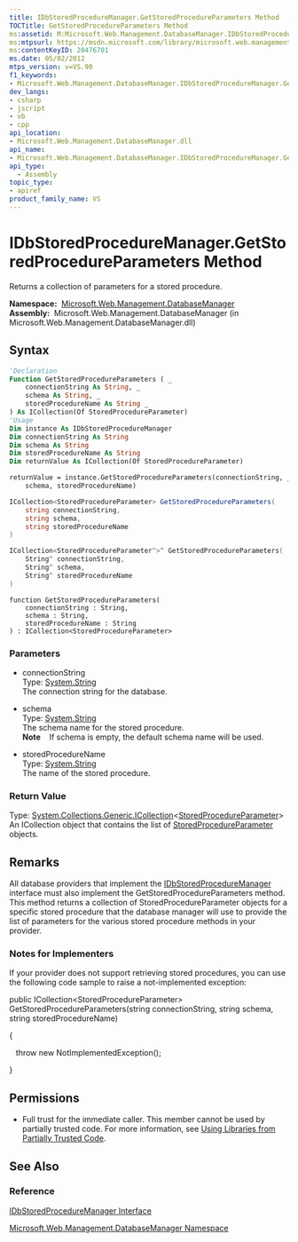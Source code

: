 ```yaml
---
title: IDbStoredProcedureManager.GetStoredProcedureParameters Method  (Microsoft.Web.Management.DatabaseManager)
TOCTitle: GetStoredProcedureParameters Method
ms:assetid: M:Microsoft.Web.Management.DatabaseManager.IDbStoredProcedureManager.GetStoredProcedureParameters(System.String,System.String,System.String)
ms:mtpsurl: https://msdn.microsoft.com/library/microsoft.web.management.databasemanager.idbstoredproceduremanager.getstoredprocedureparameters(v=VS.90)
ms:contentKeyID: 20476701
ms.date: 05/02/2012
mtps_version: v=VS.90
f1_keywords:
- Microsoft.Web.Management.DatabaseManager.IDbStoredProcedureManager.GetStoredProcedureParameters
dev_langs:
- csharp
- jscript
- vb
- cpp
api_location:
- Microsoft.Web.Management.DatabaseManager.dll
api_name:
- Microsoft.Web.Management.DatabaseManager.IDbStoredProcedureManager.GetStoredProcedureParameters
api_type:
  - Assembly
topic_type:
- apiref
product_family_name: VS
---
```


# IDbStoredProcedureManager.GetStoredProcedureParameters Method

Returns a collection of parameters for a stored procedure.

**Namespace:**  [Microsoft.Web.Management.DatabaseManager](microsoft-web-management-databasemanager-namespace.md)  
**Assembly:**  Microsoft.Web.Management.DatabaseManager (in Microsoft.Web.Management.DatabaseManager.dll)

## Syntax

```vb
'Declaration
Function GetStoredProcedureParameters ( _
    connectionString As String, _
    schema As String, _
    storedProcedureName As String _
) As ICollection(Of StoredProcedureParameter)
'Usage
Dim instance As IDbStoredProcedureManager
Dim connectionString As String
Dim schema As String
Dim storedProcedureName As String
Dim returnValue As ICollection(Of StoredProcedureParameter)

returnValue = instance.GetStoredProcedureParameters(connectionString, _
    schema, storedProcedureName)
```

```csharp
ICollection<StoredProcedureParameter> GetStoredProcedureParameters(
    string connectionString,
    string schema,
    string storedProcedureName
)
```

```cpp
ICollection<StoredProcedureParameter^>^ GetStoredProcedureParameters(
    String^ connectionString, 
    String^ schema, 
    String^ storedProcedureName
)
```

```jscript
function GetStoredProcedureParameters(
    connectionString : String, 
    schema : String, 
    storedProcedureName : String
) : ICollection<StoredProcedureParameter>
```

### Parameters

  - connectionString  
    Type: [System.String](https://msdn.microsoft.com/library/s1wwdcbf)  
    The connection string for the database.  

<!-- end list -->

  - schema  
    Type: [System.String](https://msdn.microsoft.com/library/s1wwdcbf)  
    The schema name for the stored procedure.  
    **Note**    If schema is empty, the default schema name will be used.  

<!-- end list -->

  - storedProcedureName  
    Type: [System.String](https://msdn.microsoft.com/library/s1wwdcbf)  
    The name of the stored procedure.  

### Return Value

Type: [System.Collections.Generic.ICollection](https://msdn.microsoft.com/library/92t2ye13)\<[StoredProcedureParameter](storedprocedureparameter-class-microsoft-web-management-databasemanager.md)\>  
An ICollection object that contains the list of [StoredProcedureParameter](storedprocedureparameter-class-microsoft-web-management-databasemanager.md) objects.  

## Remarks

All database providers that implement the [IDbStoredProcedureManager](idbstoredproceduremanager-interface-microsoft-web-management-databasemanager.md) interface must also implement the GetStoredProcedureParameters method. This method returns a collection of StoredProcedureParameter objects for a specific stored procedure that the database manager will use to provide the list of parameters for the various stored procedure methods in your provider.

### 

### Notes for Implementers

If your provider does not support retrieving stored procedures, you can use the following code sample to raise a not-implemented exception:

public ICollection\<StoredProcedureParameter\> GetStoredProcedureParameters(string connectionString, string schema, string storedProcedureName)

{

   throw new NotImplementedException();

}

## Permissions

  - Full trust for the immediate caller. This member cannot be used by partially trusted code. For more information, see [Using Libraries from Partially Trusted Code](https://msdn.microsoft.com/library/8skskf63).

## See Also

### Reference

[IDbStoredProcedureManager Interface](idbstoredproceduremanager-interface-microsoft-web-management-databasemanager.md)

[Microsoft.Web.Management.DatabaseManager Namespace](microsoft-web-management-databasemanager-namespace.md)
